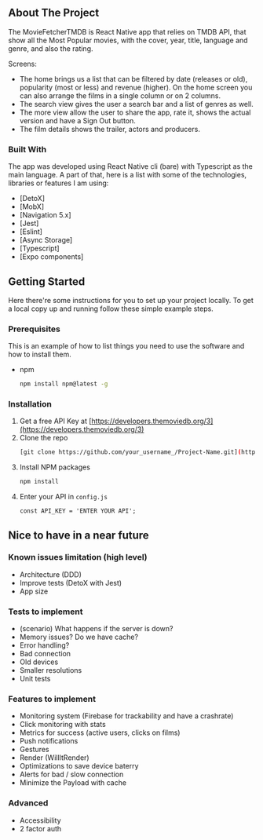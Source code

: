<!-- ABOUT THE PROJECT -->
## About The Project

The MovieFetcherTMDB is React Native app that relies on TMDB API, that show all the Most Popular movies, with the cover, year, title, language and genre, and also the rating.

Screens:
* The home brings us a list that can be filtered by date (releases or old), popularity (most or less) and revenue (higher). On the home screen you can also arrange the films in a single column or on 2 columns.
* The search view gives the user a search bar and a list of genres as well.
* The more view allow the user to share the app, rate it, shows the actual version and have a Sign Out button.
* The film details shows the trailer, actors and producers.

### Built With

The app was developed using React Native cli (bare) with Typescript as the main language. A part of that, here is a list with some of the technologies, libraries or features I am using:

* [DetoX]
* [MobX]
* [Navigation 5.x]
* [Jest]
* [Eslint]
* [Async Storage]
* [Typescript]
* [Expo components]


<!-- GETTING STARTED -->
## Getting Started

Here there're some instructions for you to set up your project locally.
To get a local copy up and running follow these simple example steps.

### Prerequisites

This is an example of how to list things you need to use the software and how to install them.
* npm
  ```sh
  npm install npm@latest -g
  ```

### Installation

1. Get a free API Key at [https://developers.themoviedb.org/3](https://developers.themoviedb.org/3)
2. Clone the repo
   ```sh
   [git clone https://github.com/your_username_/Project-Name.git](https://github.com/olserra/MovieFetcherTMDB)
   ```
3. Install NPM packages
   ```sh
   npm install
   ```
4. Enter your API in `config.js`
   ```JS
   const API_KEY = 'ENTER YOUR API';
   ```



<!-- NEXT STEPS -->
## Nice to have in a near future

### Known issues limitation (high level)
* Architecture (DDD)
* Improve tests (DetoX with Jest)
* App size

### Tests to implement
* (scenario) What happens if the server is down? 
* Memory issues? Do we have cache? 
* Error handling?
* Bad connection
* Old devices
* Smaller resolutions
* Unit tests

### Features to implement
* Monitoring system (Firebase for trackability and have a crashrate)
* Click monitoring with stats
* Metrics for success (active users, clicks on films)
* Push notifications
* Gestures
* Render (WillItRender)
* Optimizations to save device baterry
* Alerts for bad / slow connection
* Minimize the Payload with cache

### Advanced
* Accessibility
* 2 factor auth
